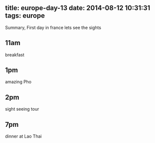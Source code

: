 title: europe-day-13
date: 2014-08-12 10:31:31
tags: europe
---

Summary, First day in france lets see the sights

11am
---
breakfast

1pm
---
amazing Pho


2pm
---
sight seeing tour

7pm
---
dinner at Lao Thai
